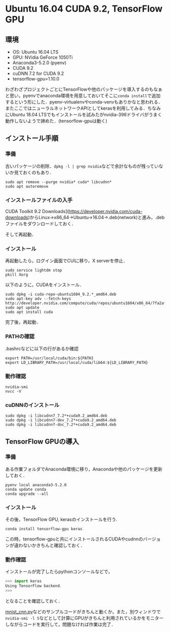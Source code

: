 # Ubuntu 16.04 CUDA 9.2, TensorFlow GPU

## 環境

- OS: Ubuntu 16.04 LTS
- GPU: NVidia GeForce 1050Ti
- Anaconda3-5.2.0 (pyenv)
- CUDA 9.2
- cuDNN 7.2 for CUDA 9.2
- tensorflow-gpu=1.10.0

わざわざプロジェクトごとにTensorFlowや他のパッケージを導入するのもなぁと思い，pyenvでanaconda環境を用意しておいてそこに`conda install`で追加するという形にした．pyenv-virtualenvやconda-venvもありかなと思われる．またここではニューラルネットワークAPIとしてkerasを利用してみる．ちなみにUbuntu 18.04 LTSでもインストールを試みたがnvidia-396ドライバがうまく動作しないようで諦めた．(tensorflow-gpuは動く)

## インストール手順

### 準備

古いパッケージの削除．`dpkg -l | grep nvidia`などで余計なものが残っていないか見ておくのもあり．

```shell
sudo apt remove --purge nvidia* cuda* libcudnn*
sudo apt autoremove
```

### インストールファイルの入手

CUDA Toolkit 9.2 Downloads](https://developer.nvidia.com/cuda-downloads)からLinux→x86_64→Ubuntu→16.04→.deb(network)と進み，.debファイルをダウンロードしておく．

そして再起動．

###  インストール

再起動したら，ログイン画面でCUIに移り，X serverを停止．

```shell
sudo service lightdm stop
pkill Xorg
```

以下のように，CUDAをインストール．

```shell
sudo dpkg -i cuda-repo-ubuntu1604_9.2.*_amd64.deb
sudo apt-key adv --fetch-keys http://developer.nvidia.com/compute/cuda/repos/ubuntu1604/x86_64/7fa2af80.pub
sudo apt update
sudo apt install cuda
```

完了後，再起動．

### PATHの確認

.bashrcなどに以下の行があるか確認

```shell 
export PATH=/usr/local/cuda/bin:${PATH}
export LD_LIBRARY_PATH=/usr/local/cuda/lib64:${LD_LIBRARY_PATH}
```

### 動作確認

```shell
nvidia-smi
nvcc -V
```

### cuDNNのインストール

```shell 
sudo dpkg -i libcudnn7_7.2*+cuda9.2_amd64.deb
sudo dpkg -i libcudnn7-dev_7.2*+cuda9.2_amd64.deb
sudo dpkg -i libcudnn7-doc_7.2*+cuda9.2_amd64.deb 
```

## TensorFlow GPUの導入

### 準備

ある作業フォルダでAnaconda環境に移り，Anacondaや他のパッケージを更新しておく．

```shell
pyenv local anaconda3-5.2.0
conda update conda
conda upgrade --all
```

### インストール

その後，TensorFlow GPU, kerasのインストールを行う.

```shell
conda install tensorflow-gpu keras
```

この時，tensorflow-gpuと共にインストールされるCUDAやcudnnのバージョンが違わないかきちんと確認しておく．

### 動作確認

インストールが完了したらpythonコンソールなどで，

```python
>>> import keras
Using TensorFlow backend．
>>>
```

となることを確認しておく．

[mnist_cnn.py](https://github.com/keras-team/keras/blob/master/examples/mnist_cnn.py)などのサンプルコードがきちんと動くか，また，別ウィンドウで`nvidia-smi -l 5`などとして計算にGPUがきちんと利用されているかをモニターしながらコードを実行して，問題なければ作業は完了．



